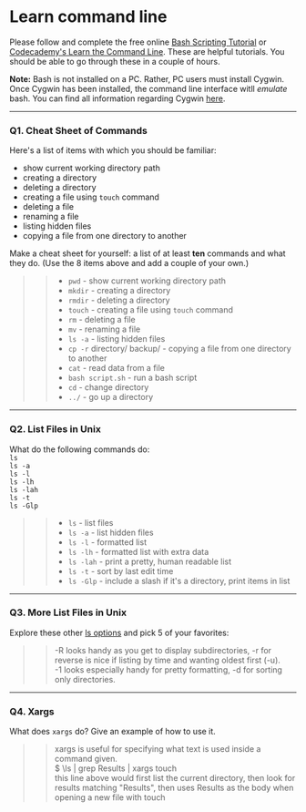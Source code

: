 # Learn command line

Please follow and complete the free online [Bash Scripting Tutorial](https://ryanstutorials.net/bash-scripting-tutorial/) or [Codecademy's Learn the Command Line](https://www.codecademy.com/learn/learn-the-command-line). These are helpful tutorials. You should be able to go through these in a couple of hours.

**Note:** Bash is not installed on a PC. Rather, PC users must install Cygwin. Once Cygwin has been installed, the command line interface witll _emulate_ bash. You can find all information regarding Cygwin [here](https://www.cygwin.com/).

---

### Q1.  Cheat Sheet of Commands  

Here's a list of items with which you should be familiar:  
* show current working directory path
* creating a directory
* deleting a directory
* creating a file using `touch` command
* deleting a file
* renaming a file
* listing hidden files
* copying a file from one directory to another

Make a cheat sheet for yourself: a list of at least **ten** commands and what they do.  (Use the 8 items above and add a couple of your own.)  

> > * `pwd` - show current working directory path
> > * `mkdir` - creating a directory
> > * `rmdir` - deleting a directory
> > * `touch` - creating a file using `touch` command
> > * `rm` - deleting a file
> > * `mv` - renaming a file
> > * `ls -a` - listing hidden files
> > * `cp -r` directory/ backup/ - copying a file from one directory to another
> > * `cat` - read data from a file
> > * `bash script.sh` - run a bash script
> > * `cd` - change directory
> > * `../` - go up a directory

---

### Q2.  List Files in Unix   

What do the following commands do:  
`ls`  
`ls -a`  
`ls -l`  
`ls -lh`  
`ls -lah`  
`ls -t`  
`ls -Glp`  

> > * `ls`  - list files
> > * `ls -a`  - list hidden files
> > * `ls -l`  - formatted list
> > * `ls -lh`  - formatted list with extra data
> > * `ls -lah`  - print a pretty, human readable list
> > * `ls -t`  - sort by last edit time
> > * `ls -Glp`  - include a slash if it's a directory, print items in list

---

### Q3.  More List Files in Unix  

Explore these other [ls options](http://www.techonthenet.com/unix/basic/ls.php) and pick 5 of your favorites:

> > -R looks handy as you get to display subdirectories, -r for reverse is nice if listing by time and wanting oldest first (-u). <br/>
> > -1 looks especially handy for pretty formatting, -d for sorting only directories.

---

### Q4.  Xargs   

What does `xargs` do? Give an example of how to use it.

> > xargs is useful for specifying what text is used inside a command given. <br/>
> > $ \ls | grep Results | xargs touch <br/>
> > this line above would first list the current directory, then look for results matching "Results", then uses Results as the body when opening a new file with touch

 

